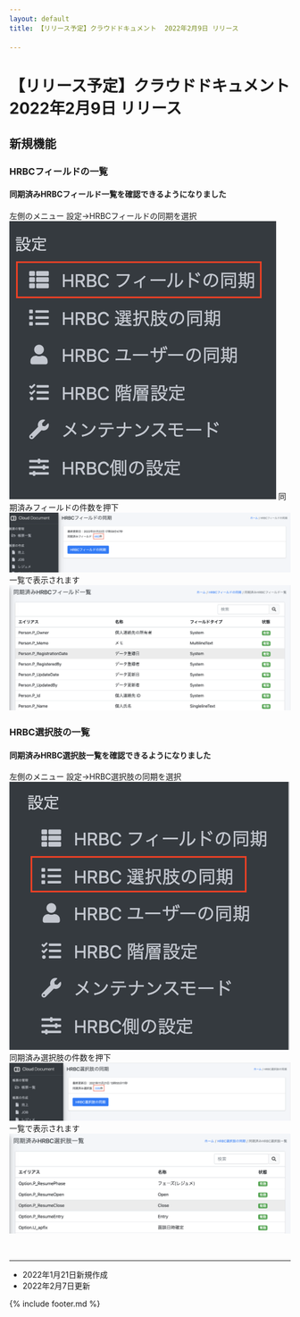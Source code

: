 ```yaml
---
layout: default
title: 【リリース予定】クラウドドキュメント  2022年2月9日 リリース

---
```


#  【リリース予定】クラウドドキュメント  2022年2月9日 リリース

## 新規機能

### HRBCフィールドの一覧
#### 同期済みHRBCフィールド一覧を確認できるようになりました<br>
左側のメニュー 設定→HRBCフィールドの同期を選択
![HRBCフィールド一覧](images/20220209/0209_1.png)
同期済みフィールドの件数を押下
![HRBCフィールド一覧](images/20220209/0209_2.png)
一覧で表示されます
![HRBCフィールド一覧](images/20220209/0209_3.png)


### HRBC選択肢の一覧
#### 同期済みHRBC選択肢一覧を確認できるようになりました<br>
左側のメニュー 設定→HRBC選択肢の同期を選択
![HRBC選択肢一覧](images/20220209/0209_4.png)
同期済み選択肢の件数を押下
![HRBC選択肢一覧](images/20220209/0209_5.png)
一覧で表示されます
![HRBC選択肢一覧](images/20220209/0209_6.png)


<br>


-----
* 2022年1月21日新規作成
* 2022年2月7日更新

{% include footer.md %}

